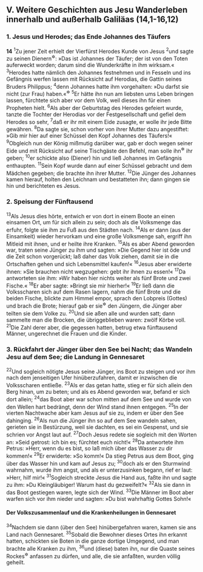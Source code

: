 ## V. Weitere Geschichten aus Jesu Wanderleben innerhalb und außerhalb Galiläas (14,1-16,12)

### 1. Jesus und Herodes; das Ende Johannes des Täufers

__14__
<sup>1</sup>Zu jener Zeit erhielt der Vierfürst Herodes Kunde von Jesus
<sup>2</sup>und sagte zu seinen Dienern<sup title="= Hofleuten">&#x2732;</sup>: »Das ist Johannes der Täufer; der ist von den Toten auferweckt worden; darum sind die Wunderkräfte in ihm wirksam.«
<sup>3</sup>Herodes hatte nämlich den Johannes festnehmen und in Fesseln und ins Gefängnis werfen lassen mit Rücksicht auf Herodias, die Gattin seines Bruders Philippus;
<sup>4</sup>denn Johannes hatte ihm vorgehalten: »Du darfst sie nicht (zur Frau) haben.«<sup title="3.Mose 18,16">&#x2732;</sup>
<sup>5</sup>Er hätte ihn nun am liebsten ums Leben bringen lassen, fürchtete sich aber vor dem Volk, weil dieses ihn für einen Propheten hielt.
<sup>6</sup>Als aber der Geburtstag des Herodes gefeiert wurde, tanzte die Tochter der Herodias vor der Festgesellschaft und gefiel dem Herodes so sehr,
<sup>7</sup>daß er ihr mit einem Eide zusagte, er wolle ihr jede Bitte gewähren.
<sup>8</sup>Da sagte sie, schon vorher von ihrer Mutter dazu angestiftet: »Gib mir hier auf einer Schüssel den Kopf Johannes des Täufers!«
<sup>9</sup>Obgleich nun der König mißmutig darüber war, gab er doch wegen seiner Eide und mit Rücksicht auf seine Tischgäste den Befehl, man solle ihn<sup title="d.h. den Kopf">&#x2732;</sup> ihr geben;
<sup>10</sup>er schickte also (Diener) hin und ließ Johannes im Gefängnis enthaupten.
<sup>11</sup>Sein Kopf wurde dann auf einer Schüssel gebracht und dem Mädchen gegeben; die brachte ihn ihrer Mutter.
<sup>12</sup>Die Jünger des Johannes kamen hierauf, holten den Leichnam und bestatteten ihn; dann gingen sie hin und berichteten es Jesus.

### 2. Speisung der Fünftausend

<sup>13</sup>Als Jesus dies hörte, entwich er von dort in einem Boote an einen einsamen Ort, um für sich allein zu sein; doch als die Volksmenge das erfuhr, folgte sie ihm zu Fuß aus den Städten nach.
<sup>14</sup>Als er dann (aus der Einsamkeit) wieder hervorkam und eine große Volksmenge sah, ergriff ihn Mitleid mit ihnen, und er heilte ihre Kranken.
<sup>15</sup>Als es aber Abend geworden war, traten seine Jünger zu ihm und sagten: »Die Gegend hier ist öde und die Zeit schon vorgerückt; laß daher das Volk ziehen, damit sie in die Ortschaften gehen und sich Lebensmittel kaufen!«
<sup>16</sup>Jesus aber erwiderte ihnen: »Sie brauchen nicht wegzugehen: gebt ihr ihnen zu essen!«
<sup>17</sup>Da antworteten sie ihm: »Wir haben hier nichts weiter als fünf Brote und zwei Fische.«
<sup>18</sup>Er aber sagte: »Bringt sie mir hierher!«
<sup>19</sup>Er ließ dann die Volksscharen sich auf dem Rasen lagern, nahm die fünf Brote und die beiden Fische, blickte zum Himmel empor, sprach den Lobpreis (Gottes) und brach die Brote; hierauf gab er sie<sup title="d.h. die Brotstücke">&#x2732;</sup> den Jüngern, die Jünger aber teilten sie dem Volke zu.
<sup>20</sup>Und sie aßen alle und wurden satt; dann sammelte man die Brocken, die übriggeblieben waren: zwölf Körbe voll.
<sup>21</sup>Die Zahl derer aber, die gegessen hatten, betrug etwa fünftausend Männer, ungerechnet die Frauen und die Kinder.

### 3. Rückfahrt der Jünger über den See bei Nacht; das Wandeln Jesu auf dem See; die Landung in Gennesaret

<sup>22</sup>Und sogleich nötigte Jesus seine Jünger, ins Boot zu steigen und vor ihm nach dem jenseitigen Ufer hinüberzufahren, damit er inzwischen die Volksscharen entließe.
<sup>23</sup>Als er das getan hatte, stieg er für sich allein den Berg hinan, um zu beten; und als es Abend geworden war, befand er sich dort allein;
<sup>24</sup>das Boot aber war schon mitten auf dem See und wurde von den Wellen hart bedrängt, denn der Wind stand ihnen entgegen.
<sup>25</sup>In der vierten Nachtwache aber kam Jesus auf sie zu, indem er über den See dahinging.
<sup>26</sup>Als nun die Jünger ihn so auf dem See wandeln sahen, gerieten sie in Bestürzung, weil sie dachten, es sei ein Gespenst, und sie schrien vor Angst laut auf.
<sup>27</sup>Doch Jesus redete sie sogleich mit den Worten an: »Seid getrost: ich bin es; fürchtet euch nicht!«
<sup>28</sup>Da antwortete ihm Petrus: »Herr, wenn du es bist, so laß mich über das Wasser zu dir kommen!«
<sup>29</sup>Er erwiderte: »So komm!« Da stieg Petrus aus dem Boot, ging über das Wasser hin und kam auf Jesus zu;
<sup>30</sup>doch als er den Sturmwind wahrnahm, wurde ihm angst, und als er unterzusinken begann, rief er laut: »Herr, hilf mir!«
<sup>31</sup>Sogleich streckte Jesus die Hand aus, faßte ihn und sagte zu ihm: »Du Kleingläubiger! Warum hast du gezweifelt?«
<sup>32</sup>Als sie dann in das Boot gestiegen waren, legte sich der Wind.
<sup>33</sup>Die Männer im Boot aber warfen sich vor ihm nieder und sagten: »Du bist wahrhaftig Gottes Sohn!«

#### Der Volkszusammenlauf und die Krankenheilungen in Gennesaret

<sup>34</sup>Nachdem sie dann (über den See) hinübergefahren waren, kamen sie ans Land nach Gennesaret.
<sup>35</sup>Sobald die Bewohner dieses Ortes ihn erkannt hatten, schickten sie Boten in die ganze dortige Umgegend, und man brachte alle Kranken zu ihm,
<sup>36</sup>und (diese) baten ihn, nur die Quaste seines Rockes<sup title="oder: Mantels; vgl. 4.Mose 15,38-39">&#x2732;</sup> anfassen zu dürfen, und alle, die sie anfaßten, wurden völlig geheilt.